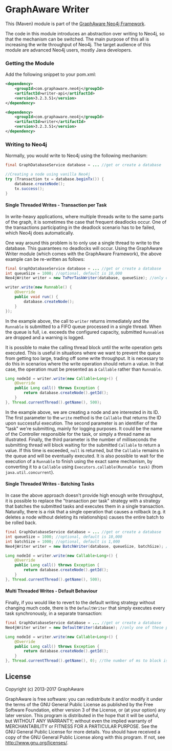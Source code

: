 GraphAware Writer
=================

This (Maven) module is part of the [GraphAware Neo4j Framework](https://github.com/graphaware/neo4j-framework).

The code in this module introduces an abstraction over writing to Neo4j, so that the mechanism can be switched. The main
purpose of this all is increasing the write throughput of Neo4j. The target audience of this module are advanced Neo4j
users, mostly Java developers.

### Getting the Module

Add the following snippet to your pom.xml:

```xml
<dependency>
    <groupId>com.graphaware.neo4j</groupId>
    <artifactId>writer-api</artifactId>
    <version>3.2.3.51</version>
</dependency>

<dependency>
    <groupId>com.graphaware.neo4j</groupId>
    <artifactId>writer</artifactId>
    <version>3.2.3.51</version>
</dependency>
```

### Writing to Neo4j

Normally, you would write to Neo4j using the following mechanism:

```java
final GraphDatabaseService database = ... //get or create a database

//Creating a node using vanilla Neo4j
try (Transaction tx = database.beginTx()) {
    database.createNode();
    tx.success();
}
```

#### Single Threaded Writes - Transaction per Task

In write-heavy applications, where multiple threads write to the same parts of the graph, it is sometimes the case that
frequent deadlocks occur. One of the transactions participating in the deadlock scenario has to be failed, which Neo4j
does automatically.

One way around this problem is to only use a single thread to write to the database. This guarantees no deadlocks will occur.
Using the GraphAware Writer module (which comes with the GraphAware Framework), the above example can be re-written as
follows:

```java
final GraphDatabaseService database = ... //get or create a database
int queueSize = 1000; //optional, default is 10,000
Neo4jWriter writer = new TxPerTaskWriter(database, queueSize); //only one of these per application!

writer.write(new Runnable() {
    @Override
    public void run() {
        database.createNode();
    }
});
```

In the example above, the call to `writer` returns immediately and the `Runnable` is submitted to a FIFO queue processed in
a single thread. When the queue is full, i.e. exceeds the configured capacity, submitted `Runnable`s are dropped and a
warning is logged.

It is possible to make the calling thread block until the write operation gets executed. This is useful in situations where
we want to prevent the queue from getting too large, trading off some write throughput. It is necessary to do this in
scenarios where the write operation should return a value. In that case, the operation must be presented as a `Callable`
rather than `Runnable`.

```java
Long nodeId = writer.write(new Callable<Long>() {
    @Override
    public Long call() throws Exception {
        return database.createNode().getId();
    }
}, Thread.currentThread().getName(), 500);
```

In the example above, we are creating a node and are interested in its ID. The first parameter to the `write` method
is the `Callable` that returns the ID upon successful execution. The second parameter is an identifier of the "task"
we're submitting, mainly for logging purposes. It could be the name of the Controller responsible for the task, or simply
a thread name as illustrated. Finally, the third parameter is the number of milliseconds the submitting thread will block
waiting for the submitted `Callable` to return a value. If this time is exceeded, `null` is returned, but the `Callable`
remains in the queue and will be eventually executed. It is also possible to wait for the execution of a `Runnable` to
finish using the exact same mechanism, by converting it to a `Callable` using `Executors.callable(Runnable task)`
(from `java.util.concurrent`).

#### Single Threaded Writes - Batching Tasks

In case the above approach doesn't provide high enough write throughput, it is possible to replace the "transaction
per task" strategy with a strategy that batches the submitted tasks and executes them in a single transaction. Naturally,
there is a risk that a single operation that causes a rollback (e.g. it deletes a node without deleting its relationships)
causes the entire batch to be rolled back.

```java
final GraphDatabaseService database = ... //get or create a database
int queueSize = 1000; //optional, default is 10,000
int batchSize = 1000; //optional, default is 1,000
Neo4jWriter writer = new BatchWriter(database, queueSize, batchSize); //only one of these per application!

Long nodeId = writer.write(new Callable<Long>() {
    @Override
    public Long call() throws Exception {
        return database.createNode().getId();
    }
}, Thread.currentThread().getName(), 500);
```

#### Multi Threaded Writes - Default Behaviour

Finally, if you would like to revert to the default writing strategy without changing much code, there is the `DefaultWriter`
that simply executes every task synchronously, in a separate transaction:

```java
final GraphDatabaseService database = ... //get or create a database
Neo4jWriter writer = new DefaultWriter(database); //only one of these per application!

Long nodeId = writer.write(new Callable<Long>() {
    @Override
    public Long call() throws Exception {
        return database.createNode().getId();
    }
}, Thread.currentThread().getName(), 0); //the number of ms to block is ignored
```

License
-------

Copyright (c) 2013-2017 GraphAware

GraphAware is free software: you can redistribute it and/or modify it under the terms of the GNU General Public License
as published by the Free Software Foundation, either version 3 of the License, or (at your option) any later version.
This program is distributed in the hope that it will be useful, but WITHOUT ANY WARRANTY; without even the implied
warranty of MERCHANTABILITY or FITNESS FOR A PARTICULAR PURPOSE. See the GNU General Public License for more details.
You should have received a copy of the GNU General Public License along with this program.
If not, see <http://www.gnu.org/licenses/>.
